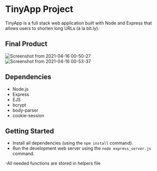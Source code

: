 # TinyApp Project

TinyApp is a full stack web application built with Node and Express that allows users to shorten long URLs (à la bit.ly).

## Final Product



![Screenshot from 2021-04-16 00-50-27](https://user-images.githubusercontent.com/76413127/114993324-8d4ae480-9e50-11eb-8f43-dc588535817d.png)
![Screenshot from 2021-04-16 00-53-37](https://user-images.githubusercontent.com/76413127/114993354-950a8900-9e50-11eb-8850-74023a43923e.png)
## Dependencies

- Node.js
- Express
- EJS
- bcrypt
- body-parser
- cookie-session

## Getting Started

- Install all dependencies (using the `npm install` command).
- Run the development web server using the `node express_server.js` command.

-All needed functions are stored in helpers file
